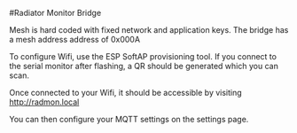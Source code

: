 #Radiator Monitor Bridge

Mesh is hard coded with fixed network and application keys.
The bridge has a mesh address address of 0x000A

To configure Wifi, use the ESP SoftAP provisioning tool. If you connect to the serial monitor after flashing, a QR should be generated which you can scan.

Once connected to your Wifi, it should be accessible by visiting http://radmon.local

You can then configure your MQTT settings on the settings page.